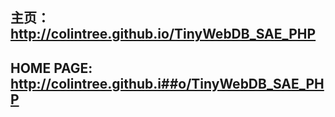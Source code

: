 ## 主页： http://colintree.github.io/TinyWebDB_SAE_PHP
## HOME PAGE: http://colintree.github.i##o/TinyWebDB_SAE_PHP
